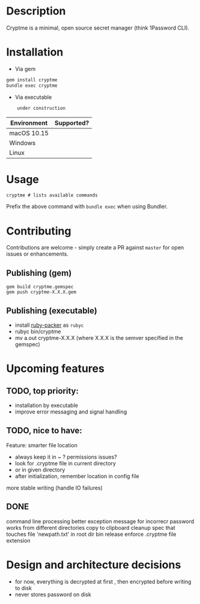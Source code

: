 Description
============

Cryptme is a minimal, open source secret manager (think 1Password CLI).


Installation
============

- Via gem
```bash
gem install cryptme
bundle exec cryptme
```
- Via executable
```bash
    under construction
```

| Environment | Supported? |
| ----------- | ----------- |
| macOS 10.15     |       |
| Windows   |        |
| Linux | |

Usage
====
    cryptme # lists available commands

Prefix the above command with `bundle exec` when using Bundler.
    
Contributing
============

Contributions are welcome - simply create a PR against `master` for open issues or enhancements.

Publishing (gem)
----------

    gem build cryptme.gemspec
    gem push cryptme-X.X.X.gem

Publishing (executable)
----
- install [ruby-packer](https://github.com/pmq20/ruby-packer) as `rubyc`
- rubyc bin/cryptme
- mv a.out cryptme-X.X.X (where X.X.X is the semver specified in the gemspec)


Upcoming features
=================

TODO, top priority:
------
- installation by executable
- improve error messaging and signal handling

TODO, nice to have:
-----
Feature: smarter file location
  - always keep it in ~ ? permissions issues?
  - look for .cryptme file in current directory
  - or in given directory
  - after initialization, remember location in config file

more stable writing (handle IO failures)

DONE
----
command line processing
better exception message for incorrecr password
works from different directories
copy to clipboard
cleanup spec that touches file 'newpath.txt' in root dir
bin release
enforce .cryptme file extension

Design and architecture decisions
====================
- for now, everything is decrypted at first , then encrypted before writing to disk
- never stores password on disk